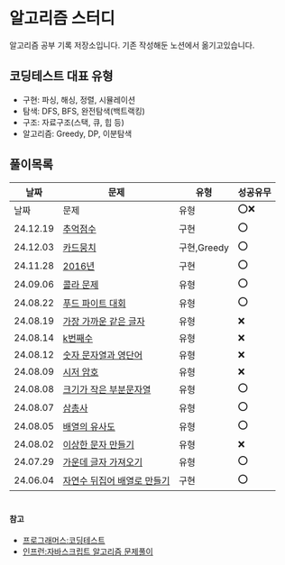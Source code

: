 # 알고리즘 스터디
알고리즘 공부 기록 저장소입니다.
기존 작성해둔 노션에서 옮기고있습니다.


## 코딩테스트 대표 유형
- 구현: 파싱, 해싱, 정렬, 시뮬레이션
- 탐색: DFS, BFS, 완전탐색(백트랙킹)
- 구조: 자료구조(스택, 큐, 힙 등)
- 알고리즘: Greedy, DP, 이분탐색



## 풀이목록
|날짜|문제|유형|성공유무|
|------|---|---|---|
|날짜|문제|유형|⭕️❌|
|24.12.19|[추억점수](https://github.com/lim-bora/Algorithm/blob/main/%ED%94%84%EB%A1%9C%EA%B7%B8%EB%9E%98%EB%A8%B8%EC%8A%A4/lv1/%EC%B6%94%EC%96%B5%20%EC%A0%90%EC%88%98.md)|구현|⭕️|
|24.12.03|[카드뭉치](https://github.com/lim-bora/Algorithm/blob/main/%ED%94%84%EB%A1%9C%EA%B7%B8%EB%9E%98%EB%A8%B8%EC%8A%A4/lv1/%EC%B9%B4%EB%93%9C%EB%AD%89%EC%B9%98.md)|구현,Greedy|⭕️|
|24.11.28|[2016년](https://github.com/lim-bora/Algorithm/tree/main/%ED%94%84%EB%A1%9C%EA%B7%B8%EB%9E%98%EB%A8%B8%EC%8A%A4/lv1)|구현|⭕️|
|24.09.06|[콜라 문제](https://forest-act-835.notion.site/80e2d76daf1c487f9f7838f284c0ba23?pvs=4)|유형|⭕️|
|24.08.22|[푸드 파이트 대회](https://forest-act-835.notion.site/ae4a27b75ba54756b0a1e635b70e3f66?pvs=4)|유형|⭕️|
|24.08.19|[가장 가까운 같은 글자](https://forest-act-835.notion.site/9a5969b271bf49fa8432b23546e46668?pvs=4)|유형|❌|
|24.08.14|[k번째수](https://forest-act-835.notion.site/k-405b00ab78c047c0affb8b943489cc26?pvs=4)|유형|❌|
|24.08.12|[숫자 문자열과 영단어](https://forest-act-835.notion.site/2be516269b2b4a7eb895896ce894b3e5?pvs=4)|유형|❌|
|24.08.09|[시저 암호](https://forest-act-835.notion.site/8292e6b05fb94395b8bf3bfdd02968f0?pvs=4)|유형|❌|
|24.08.08|[크기가 작은 부분문자열](https://forest-act-835.notion.site/18637b9fd5594d6fa7ccb41a8ff97053?pvs=4)|유형|⭕️|
|24.08.07|[삼총사](https://forest-act-835.notion.site/a19a91fe3aca47ceb1131ff50dcb7696?pvs=4)|유형|⭕️|
|24.08.05|[배열의 유사도](https://forest-act-835.notion.site/250f4a20971a46ec8507645f3c75d4bf?pvs=4)|유형|⭕️|
|24.08.02|[이상한 문자 만들기](https://forest-act-835.notion.site/ef9f91b278034b69ab5f00807672ab08?pvs=4)|유형|❌|
|24.07.29|[가운데 글자 가져오기](https://forest-act-835.notion.site/90f0c7b0f59549d28b9a6b241906769b?pvs=4)|유형|⭕️|
|24.06.04|[자연수 뒤집어 배열로 만들기](https://github.com/lim-bora/Algorithm/blob/main/%ED%94%84%EB%A1%9C%EA%B7%B8%EB%9E%98%EB%A8%B8%EC%8A%A4/lv1/%EC%9E%90%EC%97%B0%EC%88%98%20%EB%92%A4%EC%A7%91%EC%96%B4%20%EB%B0%B0%EC%97%B4%EB%A1%9C%20%EB%A7%8C%EB%93%A4%EA%B8%B0.md)|구현|⭕️|


#
#### 참고
- [프로그래머스:코딩테스트](https://school.programmers.co.kr/learn/challenges?order=recent&levels=1&languages=javascript)
- [인프런:자바스크립트 알고리즘 문제풀이](https://www.inflearn.com/course/%EC%9E%90%EB%B0%94%EC%8A%A4%ED%81%AC%EB%A6%BD%ED%8A%B8-%EC%95%8C%EA%B3%A0%EB%A6%AC%EC%A6%98-%EB%AC%B8%EC%A0%9C%ED%92%80%EC%9D%B4/dashboard)

